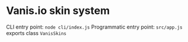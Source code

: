 # Vanis.io skin system

CLI entry point: `node cli/index.js`
Programmatic entry point: `src/app.js` exports class `VanisSkins`

